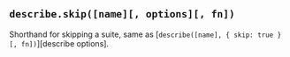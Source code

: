## `describe.skip([name][, options][, fn])`

Shorthand for skipping a suite, same as [`describe([name], { skip: true }[, fn])`][describe options].
